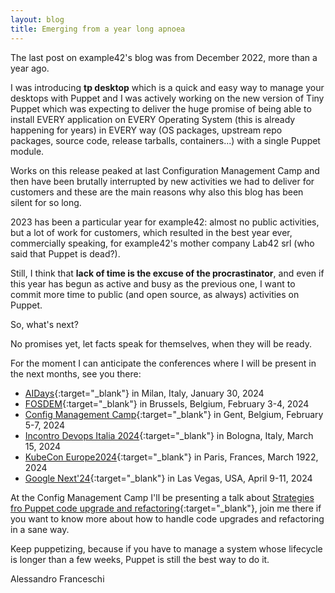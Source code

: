 ```yaml
---
layout: blog
title: Emerging from a year long apnoea
---
```


The last post on example42's blog was from December 2022, more than a year ago.

I was introducing **tp desktop** which is a quick and easy way to manage your desktops with Puppet and I was actively working on the new version of Tiny Puppet which was expecting to deliver the huge promise of being able to install EVERY application on EVERY Operating System (this is already happening for years) in EVERY way (OS packages, upstream repo packages, source code, release tarballs, containers...) with a single Puppet module.

Works on this release peaked at last Configuration Management Camp and then have been brutally interrupted by new activities we had to deliver for customers and these are the main reasons why also this blog has been silent for so long.

2023 has been a particular year for example42: almost no public activities, but a lot of work for customers, which resulted in the best year ever, commercially speaking, for example42's mother company Lab42 srl (who said that Puppet is dead?).

Still, I think that **lack of time is the excuse of the procrastinator**, and even if this year has begun as active and busy as the previous one, I want to commit more time to public (and open source, as always) activities on Puppet.

So, what's next?

No promises yet, let facts speak for themselves, when they will be ready.

For the moment I can anticipate the conferences where I will be present in the next months, see you there:

- [AIDays](https://www.aiconf.it/){:target="_blank"}  in Milan, Italy, January 30, 2024
- [FOSDEM](https://fosdem.org/2024/){:target="_blank"}  in Brussels, Belgium, February 3-4, 2024
- [Config Management Camp](https://cfgmgmtcamp.eu/){:target="_blank"}  in Gent, Belgium, February 5-7, 2024
- [Incontro Devops Italia 2024](https://2024.incontrodevops.it/){:target="_blank"}  in Bologna, Italy, March 15, 2024
- [KubeCon Europe2024](https://events.linuxfoundation.org/kubecon-cloudnativecon-europe/){:target="_blank"}  in Paris, Frances, March 1922, 2024
- [Google Next'24](https://cloud.withgoogle.com/next/sf){:target="_blank"}  in Las Vegas, USA, April 9-11, 2024

At the Config Management Camp I'll be presenting a talk about [Strategies fro Puppet code upgrade and refactoring](https://cfp.cfgmgmtcamp.org/2024/talk/JJ9WFC/){:target="_blank"}, join me there if you want to know more about how to handle code upgrades and refactoring in a sane way.

Keep puppetizing, because if you have to manage a system whose lifecycle is longer than a few weeks, Puppet is still the best way to do it.

Alessandro Franceschi
